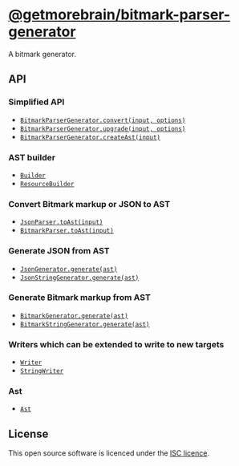 [@getmorebrain/bitmark-parser-generator](../README.md)
================

A bitmark generator.

## API

### Simplified API
- [`BitmarkParserGenerator.convert(input, options)`](./classes/BitmarkParserGenerator.md)
- [`BitmarkParserGenerator.upgrade(input, options)`](./classes/BitmarkParserGenerator.md)
- [`BitmarkParserGenerator.createAst(input)`](./classes/BitmarkParserGenerator.md)

### AST builder
- [`Builder`](./classes/Builder.md)
- [`ResourceBuilder`](./classes/ResourceBuilder.md)

### Convert Bitmark markup or JSON to AST
- [`JsonParser.toAst(input)`](./classes/JsonParser.md)
- [`BitmarkParser.toAst(input)`](./classes/BitmarkParser.md)

### Generate JSON from AST
- [`JsonGenerator.generate(ast)`](./classes/JsonGenerator.md)
- [`JsonStringGenerator.generate(ast)`](./classes/JsonStringGenerator.md)

### Generate Bitmark markup from AST
- [`BitmarkGenerator.generate(ast)`](./classes/BitmarkGenerator.md)
- [`BitmarkStringGenerator.generate(ast)`](./classes/BitmarkStringGenerator.md)

### Writers which can be extended to write to new targets
- [`Writer`](./classes/Writer.md)
- [`StringWriter`](./classes/StringWriter.md)

### Ast
- [`Ast`](./classes/Ast.md)

## License

This open source software is licenced under the [ISC licence](https://opensource.org/license/isc-license-txt).

